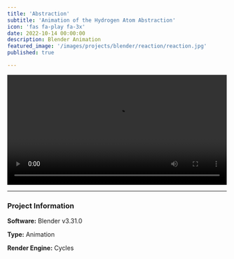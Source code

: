 ```yaml
---
title: 'Abstraction'
subtitle: 'Animation of the Hydrogen Atom Abstraction'
icon: 'fas fa-play fa-3x'
date: 2022-10-14 00:00:00
description: Blender Animation
featured_image: '/images/projects/blender/reaction/reaction.jpg'
published: true

---
```


<video controls loop autoplay style="width: 100%; height: auto;">
    <source src="/images/projects/blender/full_size/reaction.mp4" type="video/mp4">
</video>

---

### Project Information

**Software:** Blender v3.31.0

**Type:** Animation

**Render Engine:** Cycles
